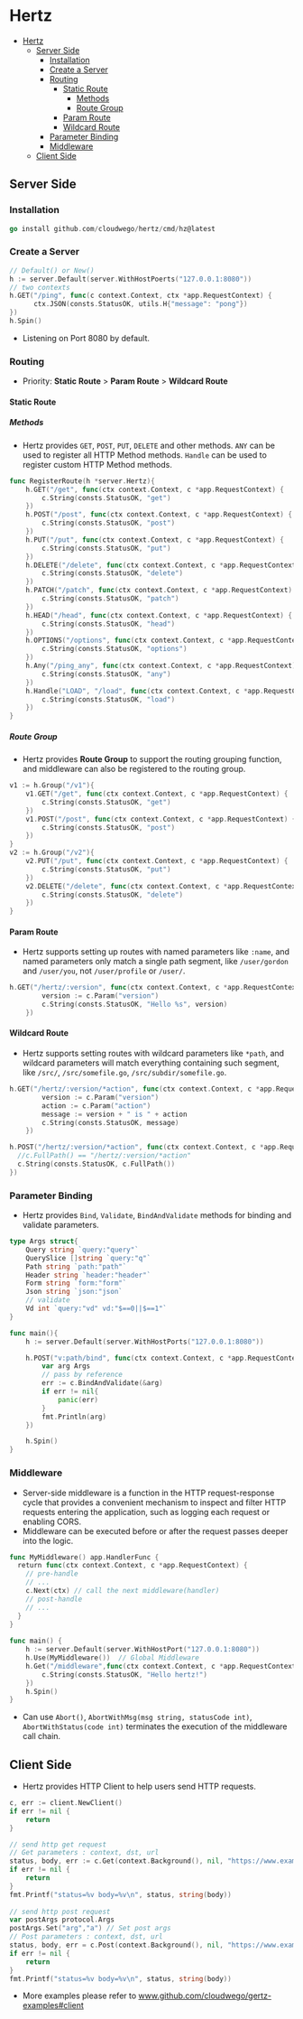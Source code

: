 # Hertz

- [Hertz](#hertz)
  - [Server Side](#server-side)
    - [Installation](#installation)
    - [Create a Server](#create-a-server)
    - [Routing](#routing)
      - [Static Route](#static-route)
        - [Methods](#methods)
        - [Route Group](#route-group)
      - [Param Route](#param-route)
      - [Wildcard Route](#wildcard-route)
    - [Parameter Binding](#parameter-binding)
    - [Middleware](#middleware)
  - [Client Side](#client-side)

## Server Side

### Installation

```go
go install github.com/cloudwego/hertz/cmd/hz@latest
```

### Create a Server

```go
// Default() or New()
h := server.Default(server.WithHostPoerts("127.0.0.1:8080"))
// two contexts
h.GET("/ping", func(c context.Context, ctx *app.RequestContext) {
      ctx.JSON(consts.StatusOK, utils.H{"message": "pong"})
})
h.Spin()
```

- Listening on Port 8080 by default.

### Routing

- Priority: **Static Route** > **Param Route** > **Wildcard Route**

#### Static Route

##### Methods

- Hertz provides `GET`, `POST`, `PUT`, `DELETE` and other methods. `ANY` can be used to register all HTTP Method methods. `Handle` can be used to register custom HTTP Method methods.

```go
func RegisterRoute(h *server.Hertz){
    h.GET("/get", func(ctx context.Context, c *app.RequestContext) {
		c.String(consts.StatusOK, "get")
	})
	h.POST("/post", func(ctx context.Context, c *app.RequestContext) {
		c.String(consts.StatusOK, "post")
	})
	h.PUT("/put", func(ctx context.Context, c *app.RequestContext) {
		c.String(consts.StatusOK, "put")
	})
	h.DELETE("/delete", func(ctx context.Context, c *app.RequestContext) {
		c.String(consts.StatusOK, "delete")
	})
	h.PATCH("/patch", func(ctx context.Context, c *app.RequestContext) {
		c.String(consts.StatusOK, "patch")
	})
	h.HEAD("/head", func(ctx context.Context, c *app.RequestContext) {
		c.String(consts.StatusOK, "head")
	})
	h.OPTIONS("/options", func(ctx context.Context, c *app.RequestContext) {
		c.String(consts.StatusOK, "options")
	})
    h.Any("/ping_any", func(ctx context.Context, c *app.RequestContext) {
		c.String(consts.StatusOK, "any")
	})
	h.Handle("LOAD", "/load", func(ctx context.Context, c *app.RequestContext) {
		c.String(consts.StatusOK, "load")
	})
}
```

##### Route Group

- Hertz provides **Route Group** to support the routing grouping function, and middleware can also be registered to the routing group.

```go
v1 := h.Group("/v1"){
    v1.GET("/get", func(ctx context.Context, c *app.RequestContext) {
        c.String(consts.StatusOK, "get")
    })
    v1.POST("/post", func(ctx context.Context, c *app.RequestContext) {
        c.String(consts.StatusOK, "post")
    })
}
v2 := h.Group("/v2"){
    v2.PUT("/put", func(ctx context.Context, c *app.RequestContext) {
        c.String(consts.StatusOK, "put")
    })
    v2.DELETE("/delete", func(ctx context.Context, c *app.RequestContext) {
        c.String(consts.StatusOK, "delete")
    })
}
```

#### Param Route

- Hertz supports setting up routes with named parameters like `:name`, and named parameters only match a single path segment, like `/user/gordon` and `/user/you`, not `/user/profile` or `/user/`.

```go
h.GET("/hertz/:version", func(ctx context.Context, c *app.RequestContext) {
        version := c.Param("version")
        c.String(consts.StatusOK, "Hello %s", version)
    })
```

#### Wildcard Route

- Hertz supports setting routes with wildcard parameters like `*path`, and wildcard parameters will match everything containing such segment, like `/src/`, `/src/somefile.go`, `/src/subdir/somefile.go`.

```go
h.GET("/hertz/:version/*action", func(ctx context.Context, c *app.RequestContext) {
        version := c.Param("version")
        action := c.Param("action")
        message := version + " is " + action
        c.String(consts.StatusOK, message)
    })

h.POST("/hertz/:version/*action", func(ctx context.Context, c *app.RequestContext){
  //c.FullPath() == "/hertz/:version/*action"
  c.String(consts.StatusOK, c.FullPath())
})
```

### Parameter Binding

- Hertz provides `Bind`, `Validate`, `BindAndValidate` methods for binding and validate parameters.

```go
type Args struct{
    Query string `query:"query"`
    QuerySlice []string `query:"q"`
    Path string `path:"path"`
    Header string `header:"header"`
    Form string `form:"form"`
    Json string `json:"json`
    // validate
    Vd int `query:"vd" vd:"$==0||$==1"`
}

func main(){
    h := server.Default(server.WithHostPorts("127.0.0.1:8080"))

    h.POST("v:path/bind", func(ctx context.Context, c *app.RequestContext){
        var arg Args
        // pass by reference
        err := c.BindAndValidate(&arg)
        if err != nil{
            panic(err)
        }
        fmt.Println(arg)
    })

    h.Spin()
}
```

### Middleware

- Server-side middleware is a function in the HTTP request-response cycle that provides a convenient mechanism to inspect and filter HTTP requests entering the application, such as logging each request or enabling CORS.
- Middleware can be executed before or after the request passes deeper into the logic.

```go
func MyMiddleware() app.HandlerFunc {
  return func(ctx context.Context, c *app.RequestContext) {
    // pre-handle
    // ...
    c.Next(ctx) // call the next middleware(handler)
    // post-handle
    // ...
  }
}
​
func main() {
    h := server.Default(server.WithHostPort("127.0.0.1:8080"))
    h.Use(MyMiddleware())  // Global Middleware
    h.Get("/middleware",func(ctx context.Context, c *app.RequestContext) {
        c.String(consts.StatusOK, "Hello hertz!")
    })
    h.Spin()
}
```

- Can use `Abort()`, `AbortWithMsg(msg string, statusCode int)`, `AbortWithStatus(code int)` terminates the execution of the middleware call chain.

## Client Side

- Hertz provides HTTP Client to help users send HTTP requests.

```go
c, err := client.NewClient()
if err != nil {
    return
}

// send http get request
// Get parameters : context, dst, url
status, body, err := c.Get(context.Background(), nil, "https://www.example.com")
if err != nil {
    return
}
fmt.Printf("status=%v body=%v\n", status, string(body))
​
// send http post request
var postArgs protocol.Args
postArgs.Set("arg","a") // Set post args
// Post parameters : context, dst, url
status, body, err = c.Post(context.Background(), nil, "https://www.example.com", &postArgs)
if err != nil {
    return
}
fmt.Printf("status=%v body=%v\n", status, string(body))
```

- More examples please refer to www.github.com/cloudwego/gertz-examples#client